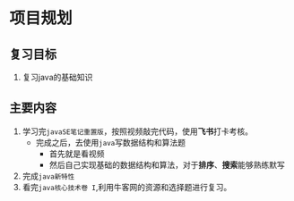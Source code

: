 # 项目规划

## 复习目标
1. 复习java的基础知识


## 主要内容
1. 学习完`javaSE笔记重置版`，按照视频敲完代码，使用**飞书**打卡考核。
   - 完成之后，去使用`java`写数据结构和算法题
     - 首先就是看视频
     - 然后自己实现基础的数据结构和算法，对于**排序**、**搜索**能够熟练默写
2. 完成`java新特性`
3. 看完`java核心技术卷 I`,利用牛客网的资源和选择题进行复习。
